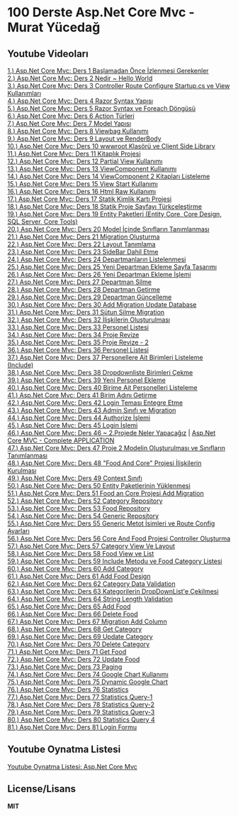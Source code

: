 <h1>100 Derste Asp.Net Core Mvc - Murat Yücedağ</h1>

<h2>Youtube Videoları</h2>
<a href="https://youtu.be/OLX6aE_G-VA">1.) Asp.Net Core Mvc: Ders 1 Başlamadan Önce İzlenmesi Gerekenler</a>
<br/>
<a href="https://youtu.be/EAZrjEbibnU">2.) Asp.Net Core Mvc: Ders 2 Nedir ~ Hello World</a>
<br/>
<a href="https://youtu.be/JNTH7ciNT30">3.) Asp.Net Core Mvc: Ders 3 Controller Route Configure Startup.cs ve View Kullanımları</a>
<br/>
<a href="https://youtu.be/9z_apZwy0lI">4.) Asp.Net Core Mvc: Ders 4 Razor Syntax Yapısı</a>
<br/>
<a href="https://youtu.be/EiLDHkLcx1A">5.) Asp.Net Core Mvc: Ders 5 Razor Syntax ve Foreach Döngüsü</a>
<br />
<a href="https://youtu.be/UH0XH-ZOvXk">6.) Asp.Net Core Mvc: Ders 6 Action Türleri</a>
<br />
<a href="https://youtu.be/4RcTjer0IXc">7.) Asp.Net Core Mvc: Ders 7 Model Yapısı</a>
<br />
<a href="https://youtu.be/xQ5yeABpbCw">8.) Asp.Net Core Mvc: Ders 8 Viewbag Kullanımı</a>
<br />
<a href="https://youtu.be/w1BlL14nmRc">9.) Asp.Net Core Mvc: Ders 9 Layout ve RenderBody</a>
<br />
<a href="https://youtu.be/omP2bIUo7TY">10.) Asp.Net Core Mvc: Ders 10 wwwroot Klasörü ve Client Side Library</a>
<br/>
<a href="https://youtu.be/pSeGorcbMr4">11.) Asp.Net Core Mvc: Ders 11 Kitaplık Projesi</a>
<br />
<a href="https://youtu.be/mZV7IyHUWyE">12.) Asp.Net Core Mvc: Ders 12 Partial View Kullanımı</a>
<br />
<a href="https://youtu.be/g3aqQY6HU4c">13.) Asp.Net Core Mvc: Ders 13 ViewComponent Kullanımı</a>
<br />
<a href="https://youtu.be/0FK4OBiamsE">14.) Asp.Net Core Mvc: Ders 14 ViewComponent 2 Kitapları Listeleme</a>
<br />
<a href="https://youtu.be/1DZaNfS6jng">15.) Asp.Net Core Mvc: Ders 15 View Start Kullanımı</a>
<br />
<a href="https://youtu.be/1qYU7lueifE">16.) Asp.Net Core Mvc: Ders 16 Html Raw Kullanımı</a>
<br />
<a href="https://youtu.be/BubYl5DIfhk">17.) Asp.Net Core Mvc: Ders 17 Statik Kimlik Kartı Projesi</a>
<br />
<a href="https://youtu.be/zISutwRRNr4">18.) Asp.Net Core Mvc: Ders 18 Statik Proje Sayfayı Türkçeleştirme</a>
<br />
<a href="https://youtu.be/nMUkkgabImw">19.) Asp.Net Core Mvc: Ders 19 Entity Paketleri (Entity Core, Core Design, SQL Server, Core Tools)</a>
<br />
<a href="https://youtu.be/oD4Uzk0dfmk">20.) Asp.Net Core Mvc: Ders 20 Model İçinde Sınıfların Tanımlanması</a>
<br />
<a href="https://youtu.be/AtzBWTcquqw">21.) Asp.Net Core Mvc: Ders 21 Migration Oluşturma</a>
<br />
<a href="https://youtu.be/22uWHvwULWg">22.) Asp.Net Core Mvc: Ders 22 Layout Tanımlama</a>
<br />
<a href="https://youtu.be/5NV1_mQ4nxs">23.) Asp.Net Core Mvc: Ders 23 SideBar Dahil Etme</a>
<br />
<a href="https://youtu.be/_VgqQEVTlO0">24.) Asp.Net Core Mvc: Ders 24 Departmanların Listelenmesi</a>
<br />
<a href="https://youtu.be/VFdoMuY7c_Q">25.) Asp.Net Core Mvc: Ders 25 Yeni Departman Ekleme Sayfa Tasarımı</a>
<br />
<a href="https://youtu.be/hE16LAkyMpU">26.) Asp.Net Core Mvc: Ders 26 Yeni Departman Ekleme İşlemi</a>
<br />
<a href="https://youtu.be/Yha-L98fdLU">27.) Asp.Net Core Mvc: Ders 27 Departman Silme</a>
<br />
<a href="https://youtu.be/OeMtP3E9_Ww">28.) Asp.Net Core Mvc: Ders 28 Departman Getirme</a>
<br />
<a href="https://youtu.be/4qOTA6-P0fI">29.) Asp.Net Core Mvc: Ders 29 Departman Güncelleme</a>
<br />
<a href="https://youtu.be/qaw6JR3A8DM">30.) Asp.Net Core Mvc: Ders 30 Add Migration Update Database</a>
<br />
<a href="https://youtu.be/nbiXGWfLOHs">31.) Asp.Net Core Mvc: Ders 31 Sütun Silme Migration</a>
<br />
<a href="https://youtu.be/YjXJeA4sx6g">32.) Asp.Net Core Mvc: Ders 32 İlişkilerin Oluşturulması</a>
<br />
<a href="https://youtu.be/POYR4rpUTs4">33.) Asp.Net Core Mvc: Ders 33 Personel Listesi</a>
<br />
<a href="https://youtu.be/fkFVYDtHwIU">34.) Asp.Net Core Mvc: Ders 34 Proje Revize</a>
<br />
<a href="https://youtu.be/1i1DBNzQdv8">35.) Asp.Net Core Mvc: Ders 35 Proje Revize - 2</a>
<br />
<a href="https://youtu.be/Fe-dodGK0GA">36.) Asp.Net Core Mvc: Ders 36 Personel Listesi</a>
<br />
<a href="https://youtu.be/9MJXZ4pMjYY">37.) Asp.Net Core Mvc: Ders 37 Personellere Ait Birimleri Listeleme (Include)</a>
<br />
<a href="https://youtu.be/pymwlFCobC4">38.) Asp.Net Core Mvc: Ders 38 Dropdownliste Birimleri Çekme</a>
<br />
<a href="https://youtu.be/Ofg1J0t2NMQ">39.) Asp.Net Core Mvc: Ders 39 Yeni Personel Ekleme</a>
<br />
<a href="https://youtu.be/0X6fWUqwJbs">40.) Asp.Net Core Mvc: Ders 40 Birime Ait Personelleri Listeleme</a>
<br />
<a href="https://youtu.be/tbyLtgib03s">41.) Asp.Net Core Mvc: Ders 41 Birim Adını Getirme</a>
<br />
<a href="https://youtu.be/0BbKNpn72U0">42.) Asp.Net Core Mvc: Ders 42 Login Teması Entegre Etme</a>
<br />
<a href="https://youtu.be/mG8n40u40gc">43.) Asp.Net Core Mvc: Ders 43 Admin Sınıfı ve Migration</a>
<br />
<a href="https://youtu.be/GfguqQ8NXII">44.) Asp.Net Core Mvc: Ders 44 Authorize İşlemi</a>
<br />
<a href="https://youtu.be/Pl5SWwLG10o">45.) Asp.Net Core Mvc: Ders 45 Login İşlemi</a>
<br />
<a href="https://youtu.be/ZJeytN08RKY">46.) Asp.Net Core Mvc: Ders 46 ~ 2.Projede Neler Yapacağız</a> | <a href="https://www.youtube.com/playlist?list=PL2Q8rFbm-4ruplp2SRUTQjZaFfxh-knS0">Asp.Net Core MVC - Complete APPLICATION</a>
<br />
<a href="https://youtu.be/s1CqU4xqIUU">47.) Asp.Net Core Mvc: Ders 47 Proje 2 Modelin Oluşturulması ve Sınıfların Tanımlanması</a>
<br />
<a href="https://youtu.be/jB-_m4rZuas">48.) Asp.Net Core Mvc: Ders 48 "Food And Core" Projesi İlişkilerin Kurulması</a>
<br />
<a href="https://youtu.be/oNgRRNpaq-Y">49.) Asp.Net Core Mvc: Ders 49 Context Sınıfı</a>
<br />
<a href="https://youtu.be/y7oufsdhS_k">50.) Asp.Net Core Mvc: Ders 50 Entity Paketlerinin Yüklenmesi</a>
<br />
<a href="https://youtu.be/vYOg1F4XK2g">51.) Asp.Net Core Mvc: Ders 51 Food an Core Projesi Add Migration</a>
<br />
<a href="https://youtu.be/q6-ROeM4wSw">52.) Asp.Net Core Mvc: Ders 52 Category Repository</a>
<br />
<a href="https://youtu.be/3V8-avJcj-M">53.) Asp.Net Core Mvc: Ders 53 Food Repository</a>
<br />
<a href="https://youtu.be/wcLG7iUznmM">54.) Asp.Net Core Mvc: Ders 54 Generic Repository</a>
<br />
<a href="https://youtu.be/oG2h2Fgq-S4">55.) Asp.Net Core Mvc: Ders 55 Generic Metot İsimleri ve Route Config Ayarları</a>
<br />
<a href="https://youtu.be/N5ti7yTH2pc">56.) Asp.Net Core Mvc: Ders 56 Core And Food Projesi Controller Oluşturma</a>
<br />
<a href="https://youtu.be/xeT3qNP_3pc">57.) Asp.Net Core Mvc: Ders 57 Category View Ve Layout</a>
<br />
<a href="https://youtu.be/InLFy54fjVw">58.) Asp.Net Core Mvc: Ders 58 Food View ve List</a>
<br />
<a href="https://youtu.be/WkapQ2pydGg">59.) Asp.Net Core Mvc: Ders 59 Include Metodu ve Food Category Listesi</a>
<br />
<a href="https://youtu.be/bAD2WAh81IU">60.) Asp.Net Core Mvc: Ders 60 Add Category</a>
<br />
<a href="https://youtu.be/an5G-rLv8pI">61.) Asp.Net Core Mvc: Ders 61 Add Food Design</a>
<br />
<a href="https://youtu.be/DWgeAzrhYiI">62.) Asp.Net Core Mvc: Ders 62 Category Data Validation</a>
<br />
<a href="https://youtu.be/PE_ToZAfJ38">63.) Asp.Net Core Mvc: Ders 63 Kategorilerin DropDownList'e Çekilmesi</a>
<br />
<a href="https://youtu.be/9mZiCZvxnfE">64.) Asp.Net Core Mvc: Ders 64 String Length Validation</a>
<br />
<a href="https://youtu.be/Owkm6PS_pu0">65.) Asp.Net Core Mvc: Ders 65 Add Food</a>
<br />
<a href="https://youtu.be/lGdRp0VfZ8E">66.) Asp.Net Core Mvc: Ders 66 Delete Food</a>
<br />
<a href="https://youtu.be/o9F8zGUuu6I">67.) Asp.Net Core Mvc: Ders 67 Migration Add Column</a>
<br />
<a href="https://youtu.be/iJGGFZDMU4U">68.) Asp.Net Core Mvc: Ders 68 Get Category</a>
<br />
<a href="https://youtu.be/U4YylIXfRe8">69.) Asp.Net Core Mvc: Ders 69 Update Category</a>
<br />
<a href="https://youtu.be/kvGh3-e4dEY">70.) Asp.Net Core Mvc: Ders 70 Delete Category</a>
<br />
<a href="https://youtu.be/41KerWW79dk">71.) Asp.Net Core Mvc: Ders 71 Get Food</a>
<br />
<a href="https://youtu.be/JcOnAOhTMOo">72.) Asp.Net Core Mvc: Ders 72 Update Food</a>
<br />
<a href="https://youtu.be/7wrVFNeoacw">73.) Asp.Net Core Mvc: Ders 73 Paging</a>
<br />
<a href="https://youtu.be/hv7emNm_MKo">74.) Asp.Net Core Mvc: Ders 74 Google Chart Kullanımı</a>
<br />
<a href="https://youtu.be/zlKEnLy6YUM">75.) Asp.Net Core Mvc: Ders 75 Dynamic Google Chart</a>
<br />
<a href="https://youtu.be/_ILd_NHQaBs">76.) Asp.Net Core Mvc: Ders 76 Statistics</a>
<br />
<a href="https://youtu.be/sAfWt3kkHVk">77.) Asp.Net Core Mvc: Ders 77 Statistics Query-1</a>
<br />
<a href="https://youtu.be/MdaJQrj6gVk">78.) Asp.Net Core Mvc: Ders 78 Statistics Query-2</a>
<br />
<a href="https://youtu.be/3CBpnjDRv7U">79.) Asp.Net Core Mvc: Ders 79 Statistics Query-3</a>
<br />
<a href="https://youtu.be/WKq-aMuGN5s">80.) Asp.Net Core Mvc: Ders 80 Statistics Query 4</a>
<br />
<a href="https://youtu.be/Uukb24lG4F0">81.) Asp.Net Core Mvc: Ders 81 Login Formu</a>
<h2>Youtube Oynatma Listesi</h2>
<a href="https://youtube.com/playlist?list=PLKnjBHu2xXNOld1njNVQ5fk0e12oqiWc8">Youtube Oynatma Listesi: Asp.Net Core Mvc</a>

<h2>License/Lisans</h2>

<strong>MIT</strong>